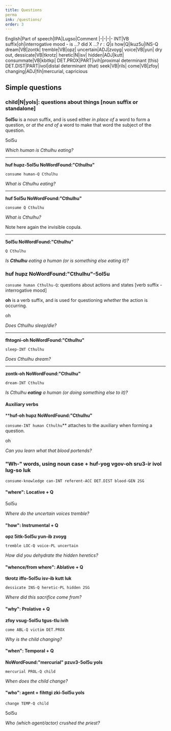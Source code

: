 ```yaml
---
title: Questions
perma
ink: /questions/
order: 3
---
```


English|Part of speech|IPA|Lugso|Comment
|-|-|-|-
INT|VB suffix|oh|interrogative mood  - is ...? did X ...?
${r: Q}|s$
how|Q|lkuz5u|INS-Q
dream|VB|zontk|
tremble|VB|opz|
uncertain|ADJ|zvoyg|
voice|VB|yun|
dry out, dessicate|VB|tkrotz|
heretic|N|isv|
hidden|ADJ|kutt|
consummate|VB|kbitkp|
DET.PROX|PART|ivih|proximal determinant (this)
DET.DIST|PART|ivol|distal determinant (that)
seek|VB|rils|
come|VB|zfoy|
changing|ADJ|fih|mercurial, capricious

## Simple questions

### child|N|yols|: questions about things [noun suffix or standalone]

**5ol5u** is a noun suffix, and is used either _in place of_ a word to form a question, or _at the end of_ a word to make that word the subject of the question.

5ol5u

_Which human is Cthulhu eating?_

---

**huf hupz-5ol5u NoWordFound:"Cthulhu"**

`consume human-Q Cthulhu`

_What is Cthulhu eating?_

---

**huf 5ol5u NoWordFound:"Cthulhu"**

`consume Q Cthulhu`

_What is Cthulhu?_

Note here again the invisible copula.

---

**5ol5u NoWordFound:"Cthulhu"**

`Q Cthulhu`

_Is **Cthulhu** eating a human (or is something else eating it)?_

### **huf hupz NoWordFound:"Cthulhu"-5ol5u**

`consume human Cthulhu-Q`: questions about actions and states [verb suffix - interrogative mood]

**oh** is a verb suffix, and is used for questioning _whether_ the action is occurring.

oh

_Does Cthulhu sleep/die?_

---

**fhtogni-oh NoWordFound:"Cthulhu"**

`sleep-INT Cthulhu`

_Does Cthulhu dream?_

---

**zontk-oh NoWordFound:"Cthulhu"**

`dream-INT Cthulhu`

_Is Cthulhu **eating** a human (or doing something else to it)?_

#### Auxiliary verbs

****huf-oh hupz NoWordFound:"Cthulhu"**

`consume-INT human Cthulhu`** attaches to the auxiliary when forming a question.

oh

_Can you learn what that blood portends?_

### "Wh-" words, using noun case + **huf-yog vgov-oh sru3-ir ivol lug-so luk**

`consume-knowledge can-INT referent-ACC DET.DIST blood-GEN 2SG`

#### "where": Locative + Q

5ol5u

_Where do the uncertain voices tremble?_

#### "how": Instrumental + Q

**opz 5itk-5ol5u yun-ib zvoyg**

`tremble LOC-Q voice-PL uncertain`

_How did you dehydrate the hidden heretics?_

#### "whence/from where": Ablative + Q

**tkrotz iffo-5ol5u isv-ib kutt luk**

`dessicate INS-Q heretic-PL hidden 2SG`

_Where did this sacrifice come from?_

#### "why": Prolative + Q

**zfoy vsug-5ol5u tgus-tlu ivih**

`come ABL-Q victim DET.PROX`

_Why is the child changing?_

#### "when": Temporal + Q

**NoWordFound:"mercurial" pzuv3-5ol5u yols**

`mercurial PROL-Q child`

_When does the child change?_

#### "who": agent + **fihttgi zki-5ol5u yols**

`change TEMP-Q child`

5ol5u

_Who (which agent/actor) crushed the priest?_
